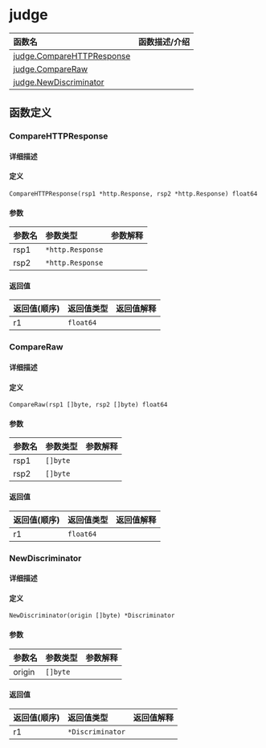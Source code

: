 # judge

|函数名|函数描述/介绍|
|:------|:--------|
| [judge.CompareHTTPResponse](#comparehttpresponse) ||
| [judge.CompareRaw](#compareraw) ||
| [judge.NewDiscriminator](#newdiscriminator) ||


## 函数定义
### CompareHTTPResponse

#### 详细描述


#### 定义

`CompareHTTPResponse(rsp1 *http.Response, rsp2 *http.Response) float64`

#### 参数
|参数名|参数类型|参数解释|
|:-----------|:---------- |:-----------|
| rsp1 | `*http.Response` |   |
| rsp2 | `*http.Response` |   |

#### 返回值
|返回值(顺序)|返回值类型|返回值解释|
|:-----------|:---------- |:-----------|
| r1 | `float64` |   |


### CompareRaw

#### 详细描述


#### 定义

`CompareRaw(rsp1 []byte, rsp2 []byte) float64`

#### 参数
|参数名|参数类型|参数解释|
|:-----------|:---------- |:-----------|
| rsp1 | `[]byte` |   |
| rsp2 | `[]byte` |   |

#### 返回值
|返回值(顺序)|返回值类型|返回值解释|
|:-----------|:---------- |:-----------|
| r1 | `float64` |   |


### NewDiscriminator

#### 详细描述


#### 定义

`NewDiscriminator(origin []byte) *Discriminator`

#### 参数
|参数名|参数类型|参数解释|
|:-----------|:---------- |:-----------|
| origin | `[]byte` |   |

#### 返回值
|返回值(顺序)|返回值类型|返回值解释|
|:-----------|:---------- |:-----------|
| r1 | `*Discriminator` |   |


